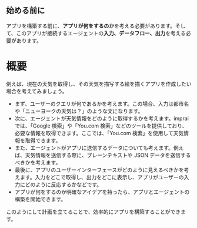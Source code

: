 ## 始める前に

アプリを構築する前に、**アプリが何をするのか**を考える必要があります。そして、このアプリが接続するエージェントの**入力、データフロー、出力**を考える必要があります。

# 概要

例えば、現在の天気を取得し、その天気を描写する絵を描くアプリを作成したい場合を考えてみましょう。

- まず、ユーザーのクエリが何であるかを考えます。この場合、入力は都市名や「ニューヨークの天気は？」のような文になります。
- 次に、エージェントが天気情報をどのように取得するかを考えます。imprai では、「Google 検索」や「You.com 検索」などのツールを提供しており、必要な情報を取得できます。ここでは、「You.com 検索」を使用して天気情報を取得できます。
- また、エージェントがアプリに送信するデータについても考えます。例えば、天気情報を送信する際に、プレーンテキストや JSON データを送信するべきかを考えます。
- 最後に、アプリのユーザーインターフェースがどのように見えるべきかを考えます。入力をどこで取得し、出力をどこに表示し、アプリがユーザーの入力にどのように反応するかなどです。
- アプリが何をするのか明確なアイデアを持ったら、アプリとエージェントの構築を開始できます。

このようにして計画を立てることで、効率的にアプリを構築することができます。

